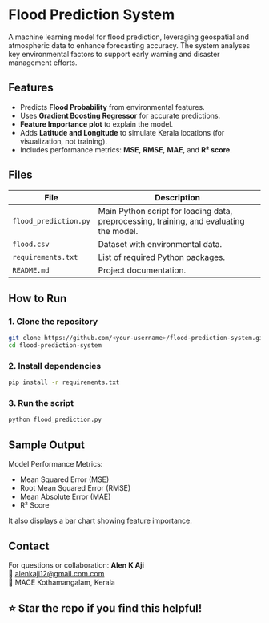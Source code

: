 # Flood Prediction System 
A machine learning model for flood prediction, leveraging geospatial and atmospheric data to enhance forecasting accuracy. The system analyses key environmental factors to support early warning and disaster management efforts.

##  Features
- Predicts **Flood Probability** from environmental features.
- Uses **Gradient Boosting Regressor** for accurate predictions.
- **Feature Importance plot** to explain the model.
- Adds **Latitude and Longitude** to simulate Kerala locations (for visualization, not training).
- Includes performance metrics: **MSE**, **RMSE**, **MAE**, and **R² score**.

## Files
|          File          |                                       Description                                       |
|------------------------|-----------------------------------------------------------------------------------------|
| `flood_prediction.py`  | Main Python script for loading data, preprocessing, training, and evaluating the model. |
| `flood.csv`            | Dataset with environmental data.                                                        |
| `requirements.txt`     | List of required Python packages.                                                       |
| `README.md`            | Project documentation.                                                                  |



##  How to Run

### 1. Clone the repository
```bash
git clone https://github.com/<your-username>/flood-prediction-system.git
cd flood-prediction-system
```

### 2. Install dependencies
```bash
pip install -r requirements.txt
```

### 3. Run the script
```bash
python flood_prediction.py
```


##  Sample Output
Model Performance Metrics:
- Mean Squared Error (MSE)
- Root Mean Squared Error (RMSE)
- Mean Absolute Error (MAE)
- R² Score

It also displays a bar chart showing feature importance.


## Contact
For questions or collaboration:
**Alen K Aji**  
📧 alenkaji12@gmail.com.com  
📍 MACE Kothamangalam, Kerala


## ⭐️ Star the repo if you find this helpful!
